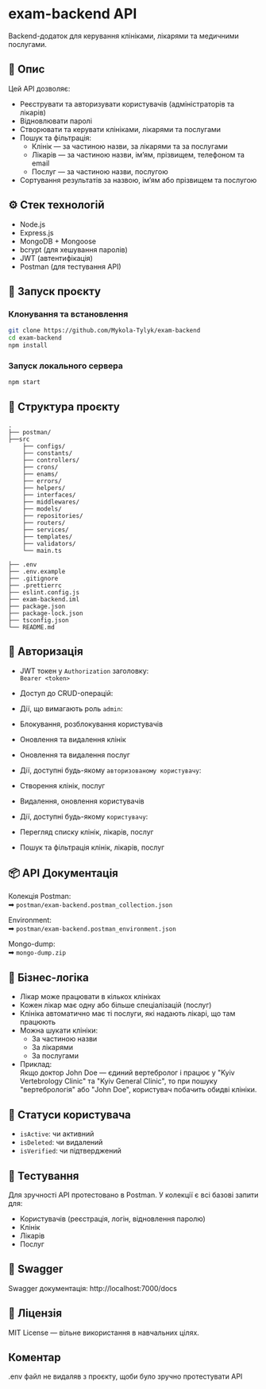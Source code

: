 # exam-backend API

Backend-додаток для керування клініками, лікарями та медичними послугами.

## 📌 Опис

Цей API дозволяє:

- Реєструвати та авторизувати користувачів (адміністраторів та лікарів)
- Відновлювати паролі
- Створювати та керувати клініками, лікарями та послугами
- Пошук та фільтрація:
  - Клінік — за частиною назви, за лікарями та за послугами
  - Лікарів — за частиною назви, ім’ям, прізвищем, телефоном та email
  - Послуг — за частиною назви, послугою
- Сортування результатів за назвою, ім’ям або прізвищем та послугою

## ⚙️ Стек технологій

- Node.js
- Express.js
- MongoDB + Mongoose
- bcrypt (для хешування паролів)
- JWT (автентифікація)
- Postman (для тестування API)

## 🚀 Запуск проєкту

### Клонування та встановлення

```bash
git clone https://github.com/Mykola-Tylyk/exam-backend
cd exam-backend
npm install
```

### Запуск локального сервера

```bash
npm start
```

## 📁 Структура проєкту

```
.
├── postman/
├──src
    ├── configs/
    ├── constants/
    ├── controllers/
    ├── crons/
    ├── enams/
    ├── errors/
    ├── helpers/
    ├── interfaces/
    ├── middlewares/
    ├── models/
    ├── repositories/
    ├── routers/
    ├── services/
    ├── templates/
    ├── validators/
    └── main.ts
    
├── .env
├── .env.example
├── .gitignore
├── .prettierrc
├── eslint.config.js
├── exam-backend.iml
├── package.json
├── package-lock.json
├── tsconfig.json
└── README.md
```

## 🔐 Авторизація

- JWT токен у `Authorization` заголовку:  
  `Bearer <token>`
- Доступ до CRUD-операцій:

- Дії, що вимагають роль `admin`:

- Блокування, розблокування користувачів

- Оновлення та видалення клінік

- Оновлення та видалення послуг

- Дії, доступні будь-якому `авторизованому користувачу`:

- Створення клінік, послуг

- Видалення, оновлення користувачів

- Дії, доступні будь-якому `користувачу`:

- Перегляд списку клінік, лікарів, послуг

- Пошук та фільтрація клінік, лікарів, послуг

## 📦 API Документація

Колекція Postman:  
➡ `postman/exam-backend.postman_collection.json`

Environment:  
➡ `postman/exam-backend.postman_environment.json`

Mongo-dump:  
➡ `mongo-dump.zip`

## 🏥 Бізнес-логіка

- Лікар може працювати в кількох клініках
- Кожен лікар має одну або більше спеціалізацій (послуг)
- Клініка автоматично має ті послуги, які надають лікарі, що там працюють
- Можна шукати клініки:
  - За частиною назви
  - За лікарями
  - За послугами
- Приклад:  
  Якщо доктор John Doe — єдиний вертебролог і працює у "Kyiv Vertebrology Clinic" та "Kyiv General Clinic", то при пошуку "вертебрологія" або "John Doe", користувач побачить обидві клініки.

## 📌 Статуси користувача

- `isActive`: чи активний
- `isDeleted`: чи видалений
- `isVerified`: чи підтверджений

## 🧪 Тестування

Для зручності API протестовано в Postman. У колекції є всі базові запити для:

- Користувачів (реєстрація, логін, відновлення паролю)
- Клінік
- Лікарів
- Послуг

## 📘 Swagger

Swagger документація:
http://localhost:7000/docs

## 🧾 Ліцензія

MIT License — вільне використання в навчальних цілях.

## Коментар

.env файл не видаляв з проєкту, щоби було зручно протестувати API 